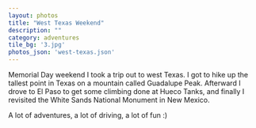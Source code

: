 ```yaml
---
layout: photos
title: "West Texas Weekend"
description: ""
category: adventures
tile_bg: '3.jpg'
photos_json: 'west-texas.json'
---
```


Memorial Day weekend I took a trip out to west Texas. I got to hike up the tallest point in Texas on a mountain called Guadalupe Peak. Afterward I drove to El Paso to get some climbing done at Hueco Tanks, and finally I revisited the White Sands National Monument in New Mexico.

A lot of adventures, a lot of driving, a lot of fun :)
